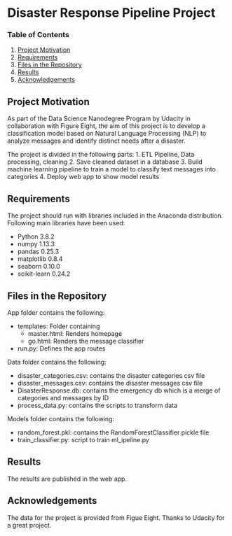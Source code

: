 # Disaster Response Pipeline Project


### Table of Contents

1. [Project Motivation](#motivation)
2. [Requirements](#requirements)
3. [Files in the Repository](#filesintherepository)
4. [Results](#results)
5. [Acknowledgements](#acknowledgements)


## Project Motivation <a name="motivation"></a>

As part of the Data Science Nanodegree Program by Udacity in collaboration with Figure Eight, the aim of this project is to develop a classification model based on Natural Language Processing (NLP) to analyze messages and identify distinct needs after a disaster.

The project is divided in the following parts:
    1. ETL Pipeline, Data processing, cleaning
    2. Save cleaned dataset in a database
    3. Build machine learning pipeline to train a model to classify text messages into categories
    4. Deploy web app to show model results

## Requirements <a name="requirements"></a>

The project should run with libraries included in the Anaconda distribution. Following main libraries have been used:

  - Python 3.8.2
  - numpy 1.13.3
  - pandas 0.25.3
  - matplotlib 0.8.4
  - seaborn 0.10.0
  - scikit-learn 0.24.2


## Files in the Repository <a name="filesintherepository"></a>

App folder contains the following:
- templates: Folder containing
    - master.html: Renders homepage
    - go.html: Renders the message classifier
- run.py: Defines the app routes

Data folder contains the following:
- disaster_categories.csv: contains the disaster categories csv file
- disaster_messages.csv: contains the disaster messages csv file
- DisasterResponse.db: contains the emergency db which is a merge of categories and messages by ID
- process_data.py: contains the scripts to transform data

Models folder contains the following:
- random_forest.pkl: contains the RandomForestClassifier pickle file
- train_classifier.py: script to train ml_ipeline.py

## Results <a name="results"></a>

The results are published in the web app.

## Acknowledgements <a name="acknowledgements"></a>

The data for the project is provided from Figue Eight.
Thanks to Udacity for a great project.




